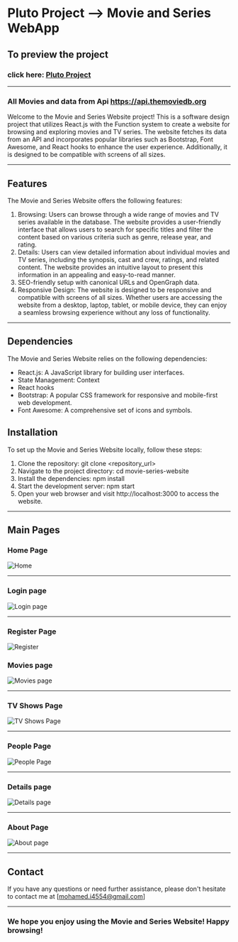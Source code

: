 # Pluto Project --> Movie and Series WebApp

## To preview the project

### click here: [Pluto Project](https://pluto2.netlify.app/)

---

### All Movies and data from Api https://api.themoviedb.org

Welcome to the Movie and Series Website project! This is a software design project that utilizes React.js with the Function system to create a website for browsing and exploring movies and TV series. The website fetches its data from an API and incorporates popular libraries such as Bootstrap, Font Awesome, and React hooks to enhance the user experience. Additionally, it is designed to be compatible with screens of all sizes.

---

## Features

The Movie and Series Website offers the following features:

1. Browsing: Users can browse through a wide range of movies and TV series available in the database. The website provides a user-friendly interface that allows users to search for specific titles and filter the content based on various criteria such as genre, release year, and rating.
2. Details: Users can view detailed information about individual movies and TV series, including the synopsis, cast and crew, ratings, and related content. The website provides an intuitive layout to present this information in an appealing and easy-to-read manner.
3. SEO-friendly setup with canonical URLs and OpenGraph data.
4. Responsive Design: The website is designed to be responsive and compatible with screens of all sizes. Whether users are accessing the website from a desktop, laptop, tablet, or mobile device, they can enjoy a seamless browsing experience without any loss of functionality.

---

## Dependencies

The Movie and Series Website relies on the following dependencies:

- React.js: A JavaScript library for building user interfaces.
- State Management: Context
- React hooks
- Bootstrap: A popular CSS framework for responsive and mobile-first web development.
- Font Awesome: A comprehensive set of icons and symbols.

## Installation

To set up the Movie and Series Website locally, follow these steps:

1. Clone the repository: git clone <repository_url>
2. Navigate to the project directory: cd movie-series-website
3. Install the dependencies: npm install
4. Start the development server: npm start
5. Open your web browser and visit http://localhost:3000 to access the website.
   
---

## Main Pages

### Home Page

![Home](https://github.com/mohamedismail44/Pluto-Movies-WebApp/assets/160850657/5637d83e-d708-41f7-a9fe-fd93fe2048e0)

---

### Login page

![Login page](https://github.com/mohamedismail44/Pluto-Movies-WebApp/assets/160850657/2f70eac7-6171-4aff-ba8f-90aa5a90ecd8)

---

### Register Page

![Register](https://github.com/mohamedismail44/Pluto-Movies-WebApp/assets/160850657/546c6c65-6017-41ad-8336-7923913ceca1)


### Movies page

![Movies page](https://github.com/mohamedismail44/Template-3-Ecommerce-css-html/assets/160850657/f99ca120-e85b-4922-a3ca-ff5af1c8a117)

---

### TV Shows Page

![TV Shows Page](https://github.com/mohamedismail44/Template-3-Ecommerce-css-html/assets/160850657/74b99e07-4fb4-4ab8-b75c-a8faced24b77)

---

### People Page

![People Page](https://github.com/mohamedismail44/Template-3-Ecommerce-css-html/assets/160850657/a762c21f-bb18-4db2-8f06-5836ccb9377d)

---

### Details page

![Details page](https://github.com/mohamedismail44/Template-3-Ecommerce-css-html/assets/160850657/f4ba5f11-3240-4606-b388-344ab636c7af)

---

### About Page

![About page](https://github.com/mohamedismail44/Template-3-Ecommerce-css-html/assets/160850657/b1364012-3a7d-4aa7-86ba-220bac32b29d)

---

## Contact

If you have any questions or need further assistance, please don't hesitate to contact me at [mohamed.i4554@gmail.com]

---

### We hope you enjoy using the Movie and Series Website! Happy browsing!
